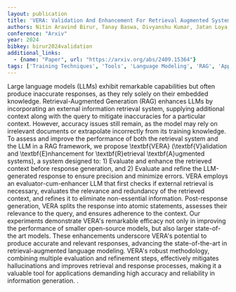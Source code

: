 ```yaml
---
layout: publication
title: 'VERA: Validation And Enhancement For Retrieval Augmented Systems'
authors: Nitin Aravind Birur, Tanay Baswa, Divyanshu Kumar, Jatan Loya, Sahil Agarwal, Prashanth Harshangi
conference: "Arxiv"
year: 2024
bibkey: birur2024validation
additional_links:
  - {name: "Paper", url: "https://arxiv.org/abs/2409.15364"}
tags: ['Training Techniques', 'Tools', 'Language Modeling', 'RAG', 'Applications']
---
```

Large language models (LLMs) exhibit remarkable capabilities but often
produce inaccurate responses, as they rely solely on their embedded knowledge.
Retrieval-Augmented Generation (RAG) enhances LLMs by incorporating an external
information retrieval system, supplying additional context along with the query
to mitigate inaccuracies for a particular context. However, accuracy issues
still remain, as the model may rely on irrelevant documents or extrapolate
incorrectly from its training knowledge. To assess and improve the performance
of both the retrieval system and the LLM in a RAG framework, we propose
\textbf\{VERA\} (\textbf\{V\}alidation and \textbf\{E\}nhancement for
\textbf\{R\}etrieval \textbf\{A\}ugmented systems), a system designed to: 1)
Evaluate and enhance the retrieved context before response generation, and 2)
Evaluate and refine the LLM-generated response to ensure precision and minimize
errors. VERA employs an evaluator-cum-enhancer LLM that first checks if
external retrieval is necessary, evaluates the relevance and redundancy of the
retrieved context, and refines it to eliminate non-essential information.
Post-response generation, VERA splits the response into atomic statements,
assesses their relevance to the query, and ensures adherence to the context.
Our experiments demonstrate VERA's remarkable efficacy not only in improving
the performance of smaller open-source models, but also larger state-of-the art
models. These enhancements underscore VERA's potential to produce accurate and
relevant responses, advancing the state-of-the-art in retrieval-augmented
language modeling. VERA's robust methodology, combining multiple evaluation and
refinement steps, effectively mitigates hallucinations and improves retrieval
and response processes, making it a valuable tool for applications demanding
high accuracy and reliability in information generation. .

